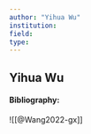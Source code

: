 ```yaml
---
author: "Yihua Wu"
institution:
field:
type:
---
```


## Yihua Wu
#### Bibliography:

![[@Wang2022-gx]]